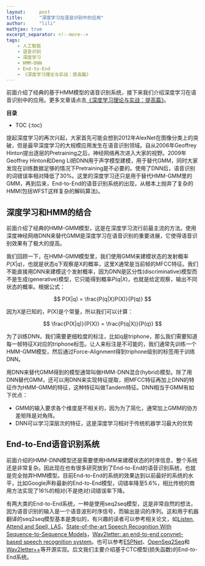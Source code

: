```yaml
---
layout:     post
title:      "深度学习在语音识别中的应用"
author:     "lili"
mathjax: true
excerpt_separator: <!--more-->
tags:
    - 人工智能
    - 语音识别
    - 深度学习
    - HMM-DNN
    - End-to-End
    - 《深度学习理论与实战：提高篇》
---
```


前面介绍了经典的基于HMM模型的语音识别系统，接下来我们介绍深度学习在语音识别中的应用。更多文章请点击<a href='/tags/#《深度学习理论与实战：提高篇》'>《深度学习理论与实战：提高篇》</a>。
 <!--more-->
 
**目录**
* TOC
{:toc}

提起深度学习的再次兴起，大家首先可能会想到2012年AlexNet在图像分类上的突破，但是最早深度学习的大规模应用发生在语音识别领域。自从2006年Geoffrey Hinton提出逐层的Pretraining之后，神经网络再次进入大家的视野。2009年Geoffrey Hinton和Deng Li把DNN用于声学模型建模，用于替代GMM，同时大家发现在训练数据足够的情况下Pretraining是不必要的。使用了DNN后，语音识别的词错误率相对降低了30%。这里的深度学习还只是用于替代HMM-GMM里的GMM，再到后来，End-to-End的语音识别系统的出现，从根本上抛弃了复杂的HMM(包括WFST这样复杂的解码算法)。

## 深度学习和HMM的结合
前面介绍了经典的HMM-GMM模型，这是在深度学习流行前最主流的方法。使用深度神经网络DNN来替代GMM是深度学习在语音识别的重要进展，它使得语音识别效果有了极大的提高。

我们回顾一下，在HMM-GMM模型里，我们使用GMM来建模状态的发射概率$P(X \vert q)$，也就是状态q下观察是X的概率，这里X通常是当前帧的MFCC特征。我们不能直接用DNN来建模这个发射概率，因为DNN是区分性(discriminative)模型而不是生成(generative)模型，它只能得到概率$P(q \vert X)$，也就是给定观察，输出不同状态的概率。根据公式：

$$
P(X|q) = \frac{P(q|X)P(X)}{P(q)}
$$

因为X是已知的，P(X)是个常量，所以我们可以计算：

$$
\frac{P(X|q)}{P(X)} = \frac{P(q|X)}{P(q)}
$$

为了训练DNN，我们需要更细粒度的标注，比如q是triphone，那么我们需要知道每一帧特征X对应的triphone标签。让人来标注是不可能的，我们通常先训练一个HMM-GMM模型，然后通过Force-Alignment得到triphone级别的标签用于训练DNN。

用DNN来替代GMM得到的模型通常叫做HMM-DNN混合(hybrid)模型。除了用DNN替代GMM，还可以用DNN来实现特征提取，把MFCC特征再加上DNN的特征作为HMM-GMM的特征，这种特征叫做Tandem特征。DNN相当于GMM有如下优点：


* GMM的输入要求各个维度是不相关的，因为为了简化，通常加上GMM的协方差矩阵是对角阵。
* DNN可以学习深层次的特征，这是深度学习相对于传统机器学习最大的优势

## End-to-End语音识别系统

前面介绍的HMM-DNN模型还是需要使用HMM来建模状态的时序信息，整个系统还是非常复杂。因此现在也有很多研究放到了End-to-End的语音识别系统，也就是完全抛弃HMM模型。目前End-to-End的系统的效果达到以前最好的系统的水平，比如Google声称最新的End-to-End模型，词错率降至5.6%，相比传统的商用方法实现了16\%的相对(不是绝对)词错误率下降。

有两大类的End-to-End系统，一种是使用seq2seq模型，这是非常自然的想法，因为语音识别的输入是一个语音波形时序信号，而输出是词的序列。这和用于机器翻译的seq2seq模型基本是类似的，有兴趣的读者可以参考相关论文，如[Listen, Attend and Spell, LAS](https://arxiv.org/abs/1508.01211)，[State-of-the-art Speech Recognition With Sequence-to-Sequence Models](https://arxiv.org/abs/1712.01769)，[Wav2letter: an end-to-end convnet-based speech recognition system](https://arxiv.org/abs/1609.03193)。也可以参考[ESPNet](https://github.com/espnet/espnet)、[OpenSeq2Seq](https://github.com/NVIDIA/OpenSeq2Seq)和[Wav2letter++](https://github.com/facebookresearch/wav2letter)等开源实现。后文我们主要介绍基于CTC模型(损失函数)的End-to-End系统。


